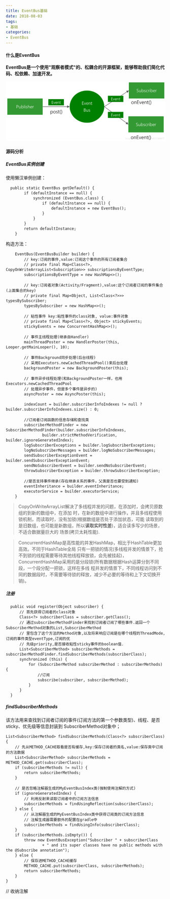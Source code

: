 ```yaml
---
title: EventBus基础
date: 2018-08-03
tags:
- 基础
categories:
- EventBus
---
```


<!-- toc -->

#### 什么是EventBus

**EventBus是一个使用"观察者模式"的、松耦合的开源框架，能够帮助我们简化代码、松依赖、加速开发。**

![image](/images/eventbus.png)

#### 源码分析

##### EventBus实例创建
使用懒汉单例创建：
```
  public static EventBus getDefault() {
        if (defaultInstance == null) {
            synchronized (EventBus.class) {
                if (defaultInstance == null) {
                    defaultInstance = new EventBus();
                }
            }
        }
        return defaultInstance;
    }
```
构造方法：
```
    EventBus(EventBusBuilder builder) {
        // key:订阅的事件,value:订阅这个事件的所有订阅者集合
        // private final Map<Class<?>, CopyOnWriteArrayList<Subscription>> subscriptionsByEventType;
        subscriptionsByEventType = new HashMap<>();

        // key:订阅者对象(Activity/Fragment),value:这个订阅者订阅的事件集合(上面集合的key)
        // private final Map<Object, List<Class<?>>> typesBySubscriber;
        typesBySubscriber = new HashMap<>();

        // 粘性事件 key:粘性事件的class对象, value:事件对象
        // private final Map<Class<?>, Object> stickyEvents;
        stickyEvents = new ConcurrentHashMap<>();

        // 事件主线程处理(继承自Handler)
        mainThreadPoster = new HandlerPoster(this, Looper.getMainLooper(), 10);

        // 事件Background同步处理(后台线程)
        // 采用Executors.newCachedThreadPool()来后台处理
        backgroundPoster = new BackgroundPoster(this);

        // 事件异步线程处理(和BackgroundPoster一样，也用Executors.newCachedThreadPool
        // 处理异步事件，但是多个事件是异步的)
        asyncPoster = new AsyncPoster(this);

        indexCount = builder.subscriberInfoIndexes != null ? builder.subscriberInfoIndexes.size() : 0;

        //订阅者订阅函数的信息存储和查找类
        subscriberMethodFinder = new SubscriberMethodFinder(builder.subscriberInfoIndexes,
                builder.strictMethodVerification, builder.ignoreGeneratedIndex);
        logSubscriberExceptions = builder.logSubscriberExceptions;
        logNoSubscriberMessages = builder.logNoSubscriberMessages;
        sendSubscriberExceptionEvent = builder.sendSubscriberExceptionEvent;
        sendNoSubscriberEvent = builder.sendNoSubscriberEvent;
        throwSubscriberException = builder.throwSubscriberException;

        //是否支持事件继承(存在继承关系的事件，父类是否也要受到通知)
        eventInheritance = builder.eventInheritance;
        executorService = builder.executorService;
    }
```
>  CopyOnWriteArrayList解决了多线程并发的问题，在添加时，会拷贝原数组的到新的数组中，在添加
时，在新的数组中进行操作，并且多线程使用锁机制，而读取时，没有加锁(根据数组是否处于添加状态，可能
读取到的是旧数组，也可能是新数组，所以**读取实时性差**)，适合读多写少的场景，不适合数据量巨大的
场景(拷贝太耗性能).

> ConcurrentHashMap是高性能的并发HashMap，相比于HashTable更加高效。不同于HashTable全局
只有一把锁的情况(多线程并发的情景下，抢不到锁的线程需要等待其他线程释放锁，会先被挂起)，
ConcurrentHashMap采用的是分段锁(所有数据根据Hash运算分到不同段，一个段分配一把锁，这样在多线
程并发的情景下，不同线程访问到不同的数据段时，不需要等待锁的释放，减少不必要的等待和上下文切换开
销)。

##### 注册

```
  public void register(Object subscriber) {
      // 首先获得订阅者的class对象
      Class<?> subscriberClass = subscriber.getClass();
      // 通过subscriberMethodFinder来找到订阅者订阅了哪些事件.返回一个SubscriberMethod对象的List,SubscriberMethod
      // 里包含了这个方法的Method对象,以及将来响应订阅是在哪个线程的ThreadMode,订阅的事件类型eventType,订阅的优
      // 先级priority,是否接收粘性sticky事件的boolean值.
      List<SubscriberMethod> subscriberMethods = subscriberMethodFinder.findSubscriberMethods(subscriberClass);
      synchronized (this) {
          for (SubscriberMethod subscriberMethod : subscriberMethods) {
              //订阅
              subscribe(subscriber, subscriberMethod);
          }
      }
  }
```

##### findSubscriberMethods

该方法用来查找到订阅者订阅的事件(订阅方法的第一个参数类型)、线程、是否sticky、优先级等信息封装到
SubscriberMethod对象中；

```
List<SubscriberMethod> findSubscriberMethods(Class<?> subscriberClass) {
    // 先从METHOD_CACHE取看是否有缓存,key:保存订阅者的类名,value:保存类中订阅的方法数据
    List<SubscriberMethod> subscriberMethods = METHOD_CACHE.get(subscriberClass);
    if (subscriberMethods != null) {
        return subscriberMethods;
    }

    // 是否忽略注解器生成的MyEventBusIndex类(强制使用注解的方式)
    if (ignoreGeneratedIndex) {
        // 利用反射来读取订阅者中的订阅方法信息
        subscriberMethods = findUsingReflection(subscriberClass);
    } else {
        // 从注解器生成的MyEventBusIndex类中获得订阅类的订阅方法信息
        // 注解生成器需要额外的配置在gradle中
        subscriberMethods = findUsingInfo(subscriberClass);
    }
    if (subscriberMethods.isEmpty()) {
        throw new EventBusException("Subscriber " + subscriberClass
                + " and its super classes have no public methods with the @Subscribe annotation");
    } else {
        // 保存进METHOD_CACHE缓存
        METHOD_CACHE.put(subscriberClass, subscriberMethods);
        return subscriberMethods;
    }
}
```
// 收纳注解
